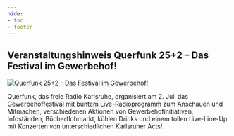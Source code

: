 ```yaml
---
hide:
- toc
- footer
---
```


## Veranstaltungshinweis Querfunk 25+2 – Das Festival im Gewerbehof!

[![Querfunk 25+2 - Das Festival im Gewerbehof!](https://querfunk.de/sites/default/files/poster.jpg)](https://querfunk.de/artikel/querfunk-252-das-festival-im-gewerbehof)

Querfunk, das freie Radio Karlsruhe, organisiert am 2. Juli das Gewerbehoffestival
mit buntem Live-Radioprogramm zum Anschauen und Mitmachen, verschiedenen Aktionen
von Gewerbehofinitiativen, Infoständen, Bücherflohmarkt, kühlen Drinks und einem
tollen Live-Line-Up mit Konzerten von unterschiedlichen Karlsruher Acts! 
